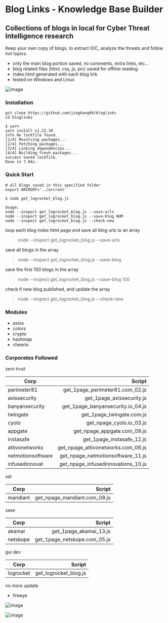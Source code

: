 # Blog Links - Knowledge Base Builder
## Collections of blogs in local for Cyber Threat Intelligence research

Keep your own copy of blogs, to extract IOC, analyze the threats and follow hot topics.

- only the main blog portion saved, no comments, extra links, etc...
- blog related files (html, css, js, pic) saved for offline reading
- index.html generated with each blog link
- tested on Windows and Linux

![image](https://user-images.githubusercontent.com/10793075/160975712-1b750720-2b38-4d76-bf02-eca5d0a69273.png)

### Installation

```
git clone https://github.com/jingkang99/bloglinks
cd bloglinks

$ yarn
yarn install v1.22.10
info No lockfile found.
[1/4] Resolving packages...
[2/4] Fetching packages...
[3/4] Linking dependencies...
[4/4] Building fresh packages...
success Saved lockfile.
Done in 7.84s.
```

### Quick Start

```
# all blogs saved in this specified folder
export ARCROOT='../arcroot'

$ node get_logrocket_blog.js

Usage:
node --inspect get_logrocket_blog.js --save-urls
node --inspect get_logrocket_blog.js --save-blog NUM
node --inspect get_logrocket_blog.js --check-new
```

loop each blog index html page and save all blog urls to an array

> node --inspect get_logrocket_blog.js --save-urls

save all blogs in the array
  
> node --inspect get_logrocket_blog.js --save-blog

save the first 100 blogs in the array

> node --inspect get_logrocket_blog.js --save-blog 100

check if new blog published, and update the array
>  node --inspect get_logrocket_blog.js --check-new

### Modules

- axios
- colors
- crypto
- hashmap
- cheerio

### Corporates Followed
zero trust

| Corp   |    Script |
|----------| ------:|
| perimeter81  | get_1page_perimeter81.com_02.js |
| axissecurity | get_1page_axissecurity.js       |
| banyansecurity | get_1page_banyansecurity.io_04.js |
| twingate | get_1page_twingate.com.js |
| cyolo | get_npage_cyolo.io_03.js |
| appgate | get_npage_appgate.com_09.js |
| instasafe | get_1page_instasafe_12.js |
| attivonetworks | get_npage_attivonetworks.com_06.js |
| netmotionsoftware | get_npage_netmotionsoftware_11.js |
| infusedinnovat | get_npage_infusedinnovations_10.js |

xdr

| Corp   |    Script |
|----------| ------:|
| mandiant  | get_npage_mandiant.com_08.js |


sase

| Corp   |    Script |
|----------| ------:|
| akamai  | get_1page_akamai_13.js |
| netskope  | get_1page_netskope.com_05.js |

gui dev

| Corp   |    Script |
|----------| ------:|
| logrocket  | get_logrocket_blog.js|

 no more update
- fireeye

![image](https://user-images.githubusercontent.com/10793075/165709471-3d394340-bdca-4858-9dd7-847f997a9e65.png)

![image](https://user-images.githubusercontent.com/10793075/166193818-43a97046-3d1c-4270-8e27-e8c308ef0e32.png)

